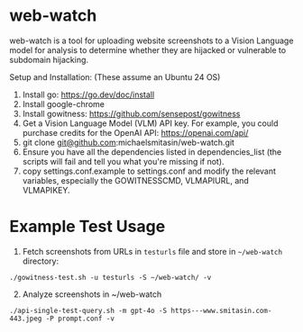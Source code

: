 # web-watch

web-watch is a tool for uploading website screenshots to a Vision Language model for analysis to determine whether they are hijacked or vulnerable to subdomain hijacking.

Setup and Installation:
(These assume an Ubuntu 24 OS)

1) Install go: https://go.dev/doc/install
2) Install google-chrome
3) Install gowitness: https://github.com/sensepost/gowitness
4) Get a Vision Language Model (VLM) API key. For example, you could purchase credits for the OpenAI API: https://openai.com/api/
5) git clone git@github.com:michaelsmitasin/web-watch.git
6) Ensure you have all the dependencies listed in dependencies_list (the scripts will fail and tell you what you're missing if not).
7) copy settings.conf.example to settings.conf and modify the relevant variables, especially the GOWITNESSCMD, VLMAPIURL, and VLMAPIKEY.

# Example Test Usage

1) Fetch screenshots from URLs in `testurls` file and store in `~/web-watch` directory:
```
./gowitness-test.sh -u testurls -S ~/web-watch/ -v
```
2) Analyze screenshots in ~/web-watch
```
./api-single-test-query.sh -m gpt-4o -S https---www.smitasin.com-443.jpeg -P prompt.conf -v
```
